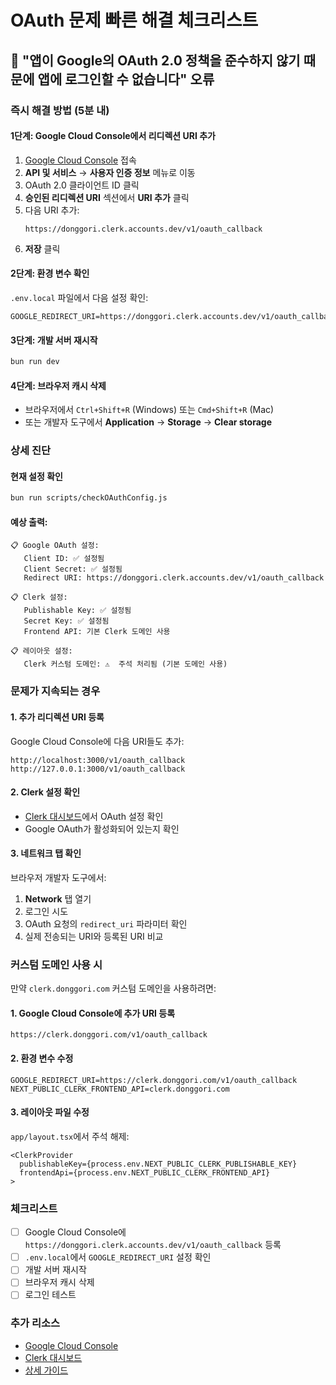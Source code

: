 # OAuth 문제 빠른 해결 체크리스트

## 🚨 "앱이 Google의 OAuth 2.0 정책을 준수하지 않기 때문에 앱에 로그인할 수 없습니다" 오류

### 즉시 해결 방법 (5분 내)

#### 1단계: Google Cloud Console에서 리디렉션 URI 추가
1. [Google Cloud Console](https://console.cloud.google.com/) 접속
2. **API 및 서비스** → **사용자 인증 정보** 메뉴로 이동
3. OAuth 2.0 클라이언트 ID 클릭
4. **승인된 리디렉션 URI** 섹션에서 **URI 추가** 클릭
5. 다음 URI 추가:
   ```
   https://donggori.clerk.accounts.dev/v1/oauth_callback
   ```
6. **저장** 클릭

#### 2단계: 환경 변수 확인
`.env.local` 파일에서 다음 설정 확인:
```env
GOOGLE_REDIRECT_URI=https://donggori.clerk.accounts.dev/v1/oauth_callback
```

#### 3단계: 개발 서버 재시작
```bash
bun run dev
```

#### 4단계: 브라우저 캐시 삭제
- 브라우저에서 `Ctrl+Shift+R` (Windows) 또는 `Cmd+Shift+R` (Mac)
- 또는 개발자 도구에서 **Application** → **Storage** → **Clear storage**

### 상세 진단

#### 현재 설정 확인
```bash
bun run scripts/checkOAuthConfig.js
```

#### 예상 출력:
```
📋 Google OAuth 설정:
   Client ID: ✅ 설정됨
   Client Secret: ✅ 설정됨
   Redirect URI: https://donggori.clerk.accounts.dev/v1/oauth_callback

📋 Clerk 설정:
   Publishable Key: ✅ 설정됨
   Secret Key: ✅ 설정됨
   Frontend API: 기본 Clerk 도메인 사용

📋 레이아웃 설정:
   Clerk 커스텀 도메인: ⚠️  주석 처리됨 (기본 도메인 사용)
```

### 문제가 지속되는 경우

#### 1. 추가 리디렉션 URI 등록
Google Cloud Console에 다음 URI들도 추가:
```
http://localhost:3000/v1/oauth_callback
http://127.0.0.1:3000/v1/oauth_callback
```

#### 2. Clerk 설정 확인
- [Clerk 대시보드](https://dashboard.clerk.com/)에서 OAuth 설정 확인
- Google OAuth가 활성화되어 있는지 확인

#### 3. 네트워크 탭 확인
브라우저 개발자 도구에서:
1. **Network** 탭 열기
2. 로그인 시도
3. OAuth 요청의 `redirect_uri` 파라미터 확인
4. 실제 전송되는 URI와 등록된 URI 비교

### 커스텀 도메인 사용 시

만약 `clerk.donggori.com` 커스텀 도메인을 사용하려면:

#### 1. Google Cloud Console에 추가 URI 등록
```
https://clerk.donggori.com/v1/oauth_callback
```

#### 2. 환경 변수 수정
```env
GOOGLE_REDIRECT_URI=https://clerk.donggori.com/v1/oauth_callback
NEXT_PUBLIC_CLERK_FRONTEND_API=clerk.donggori.com
```

#### 3. 레이아웃 파일 수정
`app/layout.tsx`에서 주석 해제:
```tsx
<ClerkProvider
  publishableKey={process.env.NEXT_PUBLIC_CLERK_PUBLISHABLE_KEY}
  frontendApi={process.env.NEXT_PUBLIC_CLERK_FRONTEND_API}
>
```

### 체크리스트

- [ ] Google Cloud Console에 `https://donggori.clerk.accounts.dev/v1/oauth_callback` 등록
- [ ] `.env.local`에서 `GOOGLE_REDIRECT_URI` 설정 확인
- [ ] 개발 서버 재시작
- [ ] 브라우저 캐시 삭제
- [ ] 로그인 테스트

### 추가 리소스

- [Google Cloud Console](https://console.cloud.google.com/)
- [Clerk 대시보드](https://dashboard.clerk.com/)
- [상세 가이드](docs/clerk-domain-issue-guide.md)
